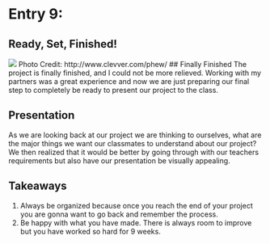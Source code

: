 # Entry 9:
## Ready, Set, Finished!
<img src = "http://cdn1.clevver.com/wp-content/uploads/2014/06/phew.gif"/>
Photo Credit: http://www.clevver.com/phew/
## Finally Finished
The project is finally finished, and I could not be more relieved. Working with my partners 
was a great experience and now we are just preparing our final step to completely be ready to present our project to the class.

## Presentation 
As we are looking back at our project we are thinking to ourselves, what are the major things we want our classmates to understand about our project?
We then realized that it would be better by going through with our teachers requirements but also have our presentation be visually appealing. 

## Takeaways
1) Always be organized because once you reach the end of your project you are gonna want to go back and remember the process.
2) Be happy with what you have made. There is always room to improve but you have worked so hard for 9 weeks.